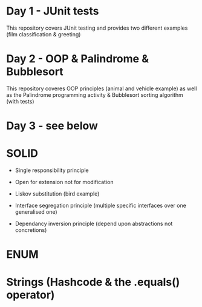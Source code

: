 # Day 1 - JUnit tests
This repository covers JUnit testing and provides two different examples (film classification & greeting)

# Day 2 - OOP & Palindrome & Bubblesort
This repository coveres OOP principles (animal and vehicle example) as well as the Palindrome programming activity & Bubblesort sorting algorithm (with tests)

# Day 3 - see below

# SOLID
- Single responsibility principle

- Open for extension not for modification

- Liskov substitution (bird example)

- Interface segregation principle (multiple specific interfaces over one generalised one)

- Dependancy inversion principle (depend upon abstractions not concretions)

# ENUM

# Strings (Hashcode & the .equals() operator)
